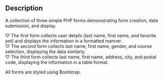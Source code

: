 ## Description
A collection of three simple PHP forms demonstrating form creation, data submission, and display.

♡ The first form collects user details (last name, first name, and favorite pet) and displays the information in a formatted manner.  
♡ The second form collects last name, first name, gender, and course selection, displaying the data similarly.  
♡ The third form collects last name, first name, address, city, and postal code, displaying the information in a table format.  

All forms are styled using Bootstrap.

